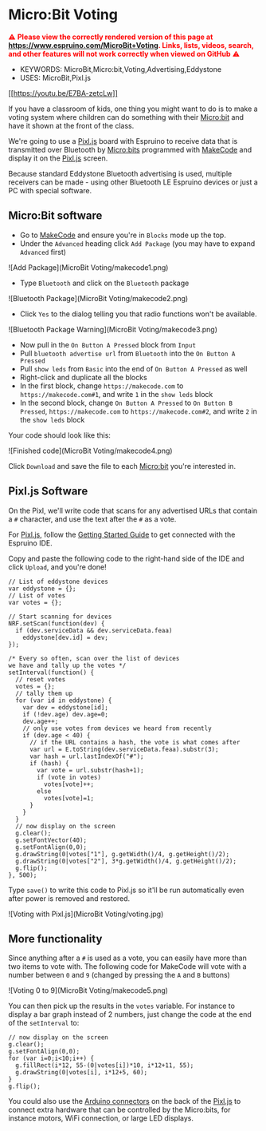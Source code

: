 <!--- Copyright (c) 2018 Gordon Williams, Pur3 Ltd. See the file LICENSE for copying permission. -->
Micro:Bit Voting
===============

<span style="color:red">:warning: **Please view the correctly rendered version of this page at https://www.espruino.com/MicroBit+Voting. Links, lists, videos, search, and other features will not work correctly when viewed on GitHub** :warning:</span>

* KEYWORDS: MicroBit,Micro:bit,Voting,Advertising,Eddystone
* USES: MicroBit,Pixl.js

[[https://youtu.be/E7BA-zetcLw]]

If you have a classroom of kids, one thing you might want to do is to make
a voting system where children can do something with their [Micro:bit](/MicroBit) and
have it shown at the front of the class.

We're going to use a [Pixl.js](/Pixl.js) board with Espruino to receive
data that is transmitted over Bluetooth by [Micro:bits](/MicroBit) programmed with
[MakeCode](https://makecode.microbit.org) and display it on the [Pixl.js](/Pixl.js) screen.

Because standard Eddystone Bluetooth advertising is used, multiple receivers
can be made - using other Bluetooth LE Espruino devices or just a PC with
special software.


Micro:Bit software
-------------------

* Go to [MakeCode](https://makecode.microbit.org) and ensure you're in `Blocks`
mode up the top.
* Under the `Advanced` heading click `Add Package` (you may have to expand
  `Advanced` first)

![Add Package](MicroBit Voting/makecode1.png)

* Type `Bluetooth` and click on the `Bluetooth` package

![Bluetooth Package](MicroBit Voting/makecode2.png)

* Click `Yes` to the dialog telling you that radio functions won't be available.

![Bluetooth Package Warning](MicroBit Voting/makecode3.png)

* Now pull in the `On Button A Pressed` block from `Input`
* Pull `bluetooth advertise url` from `Bluetooth` into the `On Button A Pressed`
* Pull `show leds` from `Basic` into the end of `On Button A Pressed` as well
* Right-click and duplicate all the blocks
* In the first block, change `https://makecode.com` to `https://makecode.com#1`, and write `1` in the `show leds` block
* In the second block, change `On Button A Pressed` to `On Button B Pressed`, `https://makecode.com` to `https://makecode.com#2`, and write `2` in the `show leds` block

Your code should look like this:

![Finished code](MicroBit Voting/makecode4.png)

Click `Download` and save the file to each [Micro:bit](/MicroBit) you're interested in.


Pixl.js Software
----------------

On the Pixl, we'll write code that scans for any advertised URLs that contain
a `#` character, and use the text after the `#` as a vote.

For [Pixl.js](/Pixl.js), follow the [Getting Started Guide](/Quick+Start+BLE#pixljs)
to get connected with the Espruino IDE.

Copy and paste the following code to the right-hand side of the IDE and click `Upload`,
and you're done!

```
// List of eddystone devices
var eddystone = {};
// List of votes
var votes = {};

// Start scanning for devices
NRF.setScan(function(dev) {
  if (dev.serviceData && dev.serviceData.feaa)
    eddystone[dev.id] = dev;
});

/* Every so often, scan over the list of devices
we have and tally up the votes */
setInterval(function() {
  // reset votes
  votes = {};
  // tally them up
  for (var id in eddystone) {
    var dev = eddystone[id];
    if (!dev.age) dev.age=0;
    dev.age++;
    // only use votes from devices we heard from recently
    if (dev.age < 40) {
      // if the URL contains a hash, the vote is what comes after
      var url = E.toString(dev.serviceData.feaa).substr(3);
      var hash = url.lastIndexOf("#");
      if (hash) {
        var vote = url.substr(hash+1);
        if (vote in votes)
          votes[vote]++;
        else
          votes[vote]=1;
      }
    }
  }
  // now display on the screen
  g.clear();
  g.setFontVector(40);
  g.setFontAlign(0,0);
  g.drawString(0|votes["1"], g.getWidth()/4, g.getHeight()/2);
  g.drawString(0|votes["2"], 3*g.getWidth()/4, g.getHeight()/2);
  g.flip();  
}, 500);
```

Type `save()` to write this code to Pixl.js so it'll be run automatically
even after power is removed and restored.

![Voting with Pixl.js](MicroBit Voting/voting.jpg)


More functionality
------------------

Since anything after a `#` is used as a vote, you can easily have more than
two items to vote with. The following code for MakeCode will vote with
a number between `0` and `9` (changed by pressing the `A` and `B` buttons)

![Voting 0 to 9](MicroBit Voting/makecode5.png)

You can then pick up the results in the `votes` variable. For instance to
display a bar graph instead of 2 numbers, just change the code at the end of
the `setInterval` to:

```
// now display on the screen
g.clear();
g.setFontAlign(0,0);
for (var i=0;i<10;i++) {
  g.fillRect(i*12, 55-(0|votes[i])*10, i*12+11, 55);
  g.drawString(0|votes[i], i*12+5, 60);
}  
g.flip();  
```

You could also use the [Arduino connectors](/Pixl.js#pinout) on the back of
the [Pixl.js](/Pixl.js) to connect extra hardware that can be controlled by the
Micro:bits, for instance motors, WiFi connection, or large LED displays.
